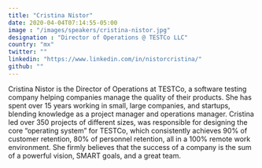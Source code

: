 ```yaml
---
title: "Cristina Nistor"
date: 2020-04-04T07:14:55-05:00
image : "/images/speakers/cristina-nistor.jpg"
designation : "Director of Operations @ TESTCo LLC"
country: "mx"
twitter: ""
linkedin: "https://www.linkedin.com/in/nistorcristina/"
github: ""
---
```


Cristina Nistor is the Director of Operations at TESTCo, a software testing company helping companies manage the quality of their products. She has spent over 15 years working in small, large companies, and startups, blending knowledge as a project manager and operations manager. 
Cristina led over 350 projects of different sizes, was responsible for designing the core “operating system” for TESTCo, which consistently achieves 90% of customer retention, 80% of personnel retention, all in a 100% remote work environment. She firmly believes that the success of a company is the sum of a powerful vision, SMART goals, and a great team.